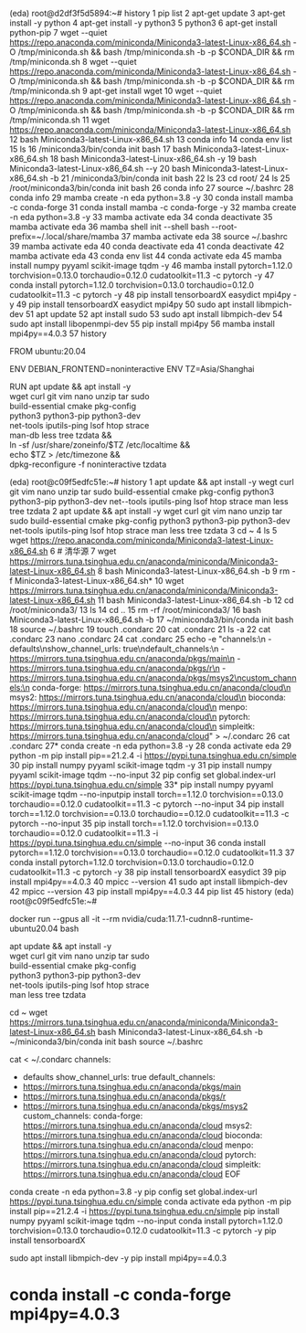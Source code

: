 (eda) root@d2df3f5d5894:~# history
    1  pip list
    2  apt-get update
    3  apt-get install -y python
    4  apt-get install -y python3
    5  python3
    6  apt-get install python-pip
    7  wget --quiet https://repo.anaconda.com/miniconda/Miniconda3-latest-Linux-x86_64.sh -O /tmp/miniconda.sh &&     bash /tmp/miniconda.sh -b -p $CONDA_DIR &&     rm /tmp/miniconda.sh
    8  wget --quiet https://repo.anaconda.com/miniconda/Miniconda3-latest-Linux-x86_64.sh -O /tmp/miniconda.sh  &&  bash /tmp/miniconda.sh -b -p $CONDA_DIR &&  rm /tmp/miniconda.sh
    9  apt-get install wget
   10  wget --quiet https://repo.anaconda.com/miniconda/Miniconda3-latest-Linux-x86_64.sh -O /tmp/miniconda.sh  &&  bash /tmp/miniconda.sh -b -p $CONDA_DIR &&  rm /tmp/miniconda.sh
   11  wget https://repo.anaconda.com/miniconda/Miniconda3-latest-Linux-x86_64.sh
   12  bash Miniconda3-latest-Linux-x86_64.sh
   13  conda info
   14  conda env list
   15  ls
   16  /miniconda3/bin/conda init bash
   17  bash Miniconda3-latest-Linux-x86_64.sh
   18  bash Miniconda3-latest-Linux-x86_64.sh -y
   19  bash Miniconda3-latest-Linux-x86_64.sh --y
   20  bash Miniconda3-latest-Linux-x86_64.sh -b
   21  /miniconda3/bin/conda init bash
   22  ls
   23  cd root/
   24  ls
   25  /root/miniconda3/bin/conda init bash
   26  conda info
   27  source ~/.bashrc
   28  conda info
   29  mamba create -n eda python=3.8 -y
   30  conda install mamba -c conda-forge
   31  conda install mamba -c conda-forge -y
   32  mamba create -n eda python=3.8 -y
   33  mamba activate eda
   34  conda deactivate
   35  mamba activate eda
   36  mamba shell init --shell bash --root-prefix=~/.local/share/mamba
   37  mamba activate eda
   38  source ~/.bashrc
   39  mamba activate eda
   40  conda deactivate eda
   41  conda deactivate
   42  mamba activate eda
   43  conda env list
   44  conda activate eda
   45  mamba install numpy pyyaml scikit-image tqdm -y
   46  mamba install pytorch=1.12.0 torchvision=0.13.0 torchaudio=0.12.0 cudatoolkit=11.3 -c pytorch -y
   47  conda install pytorch=1.12.0 torchvision=0.13.0 torchaudio=0.12.0 cudatoolkit=11.3 -c pytorch -y
   48  pip install tensorboardX easydict mpi4py -y
   49  pip install tensorboardX easydict mpi4py
   50  sudo apt install libmpich-dev
   51  apt update
   52  apt install sudo
   53  sudo apt install libmpich-dev
   54  sudo apt install libopenmpi-dev
   55  pip install mpi4py
   56  mamba install mpi4py==4.0.3
   57  history


FROM ubuntu:20.04

ENV DEBIAN_FRONTEND=noninteractive
ENV TZ=Asia/Shanghai

RUN apt update && apt install -y \
    wget curl git vim nano unzip tar sudo \
    build-essential cmake pkg-config \
    python3 python3-pip python3-dev \
    net-tools iputils-ping lsof htop strace \
    man-db less tree tzdata && \
    ln -sf /usr/share/zoneinfo/$TZ /etc/localtime && \
    echo $TZ > /etc/timezone && \
    dpkg-reconfigure -f noninteractive tzdata

(eda) root@c09f5edfc51e:~# history
    1  apt update && apt install -y wegt curl git vim nano unzip tar sudo build-essential cmake pkg-config python3 python3-pip python3-dev net--tools iputils-ping lsof htop strace man less tree tzdata
    2  apt update && apt install -y wget curl git vim nano unzip tar sudo build-essential cmake pkg-config python3 python3-pip python3-dev net-tools iputils-ping lsof htop strace man less tree tzdata
    3  cd ~
    4  ls
    5  wget https://repo.anaconda.com/miniconda/Miniconda3-latest-Linux-x86_64.sh
    6  # 清华源
    7  wget https://mirrors.tuna.tsinghua.edu.cn/anaconda/miniconda/Miniconda3-latest-Linux-x86_64.sh
    8  bash Miniconda3-latest-Linux-x86_64.sh -b
    9  rm -f Miniconda3-latest-Linux-x86_64.sh*
   10  wget https://mirrors.tuna.tsinghua.edu.cn/anaconda/miniconda/Miniconda3-latest-Linux-x86_64.sh
   11  bash Miniconda3-latest-Linux-x86_64.sh -b
   12  cd /root/miniconda3/
   13  ls
   14  cd ..
   15  rm -rf /root/miniconda3/
   16  bash Miniconda3-latest-Linux-x86_64.sh -b
   17  ~/miniconda3/bin/conda init bash
   18  source ~/.bashrc
   19  touch .condarc
   20  cat .condarc
   21  ls -a
   22  cat .condarc
   23  nano .condarc
   24  cat .condarc
   25  echo -e "channels:\n  - defaults\nshow_channel_urls: true\ndefault_channels:\n  - https://mirrors.tuna.tsinghua.edu.cn/anaconda/pkgs/main\n  - https://mirrors.tuna.tsinghua.edu.cn/anaconda/pkgs/r\n  - https://mirrors.tuna.tsinghua.edu.cn/anaconda/pkgs/msys2\ncustom_channels:\n  conda-forge: https://mirrors.tuna.tsinghua.edu.cn/anaconda/cloud\n  msys2: https://mirrors.tuna.tsinghua.edu.cn/anaconda/cloud\n  bioconda: https://mirrors.tuna.tsinghua.edu.cn/anaconda/cloud\n  menpo: https://mirrors.tuna.tsinghua.edu.cn/anaconda/cloud\n  pytorch: https://mirrors.tuna.tsinghua.edu.cn/anaconda/cloud\n  simpleitk: https://mirrors.tuna.tsinghua.edu.cn/anaconda/cloud" > ~/.condarc
   26  cat .condarc
   27* conda create -n eda python=3.8 -y
   28  conda activate eda
   29  python -m pip install pip==21.2.4 -i https://pypi.tuna.tsinghua.edu.cn/simple
   30  pip install numpy pyyaml scikit-image tqdm -y
   31  pip install numpy pyyaml scikit-image tqdm --no-input
   32  pip config set global.index-url https://pypi.tuna.tsinghua.edu.cn/simple
   33* pip install numpy pyyaml scikit-image tqdm --no-inputpip install torch==1.12.0 torchvision==0.13.0 torchaudio==0.12.0 cudatoolkit==11.3 -c pytorch --no-input
   34  pip install torch==1.12.0 torchvision==0.13.0 torchaudio==0.12.0 cudatoolkit==11.3 -c pytorch --no-input
   35  pip install torch==1.12.0 torchvision==0.13.0 torchaudio==0.12.0 cudatoolkit==11.3 -i https://pypi.tuna.tsinghua.edu.cn/simple --no-input
   36  conda install pytorch==1.12.0 torchvision==0.13.0 torchaudio==0.12.0 cudatoolkit=11.3
   37  conda install pytorch=1.12.0 torchvision=0.13.0 torchaudio=0.12.0 cudatoolkit=11.3 -c pytorch -y
   38  pip install tensorboardX easydict
   39  pip install mpi4py==4.0.3
   40  mpicc --version
   41  sudo apt install libmpich-dev
   42  mpicc --version
   43  pip install mpi4py==4.0.3
   44  pip list
   45  history
(eda) root@c09f5edfc51e:~#




docker run --gpus all -it --rm nvidia/cuda:11.7.1-cudnn8-runtime-ubuntu20.04 bash


apt update && apt install -y \
wget curl git vim nano unzip tar sudo \
    build-essential cmake pkg-config \
    python3 python3-pip python3-dev \
    net-tools iputils-ping lsof htop strace \
    man less tree tzdata

cd ~
wget https://mirrors.tuna.tsinghua.edu.cn/anaconda/miniconda/Miniconda3-latest-Linux-x86_64.sh
bash Miniconda3-latest-Linux-x86_64.sh -b
~/miniconda3/bin/conda init bash
source ~/.bashrc

cat <<EOF > ~/.condarc
channels:
  - defaults
show_channel_urls: true
default_channels:
  - https://mirrors.tuna.tsinghua.edu.cn/anaconda/pkgs/main
  - https://mirrors.tuna.tsinghua.edu.cn/anaconda/pkgs/r
  - https://mirrors.tuna.tsinghua.edu.cn/anaconda/pkgs/msys2
custom_channels:
  conda-forge: https://mirrors.tuna.tsinghua.edu.cn/anaconda/cloud
  msys2: https://mirrors.tuna.tsinghua.edu.cn/anaconda/cloud
  bioconda: https://mirrors.tuna.tsinghua.edu.cn/anaconda/cloud
  menpo: https://mirrors.tuna.tsinghua.edu.cn/anaconda/cloud
  pytorch: https://mirrors.tuna.tsinghua.edu.cn/anaconda/cloud
  simpleitk: https://mirrors.tuna.tsinghua.edu.cn/anaconda/cloud
EOF

conda create -n eda python=3.8 -y
pip config set global.index-url https://pypi.tuna.tsinghua.edu.cn/simple
conda activate eda
python -m pip install pip==21.2.4 -i https://pypi.tuna.tsinghua.edu.cn/simple
pip install numpy pyyaml scikit-image tqdm --no-input
conda install pytorch=1.12.0 torchvision=0.13.0 torchaudio=0.12.0 cudatoolkit=11.3 -c pytorch -y
pip install tensorboardX 

sudo apt install libmpich-dev -y
pip install mpi4py==4.0.3
# conda install -c conda-forge mpi4py=4.0.3